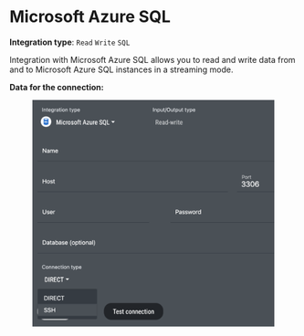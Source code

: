 # Microsoft Azure SQL

**Integration type**: `Read` `Write` `SQL`

Integration with Microsoft Azure SQL allows you to read and write data from and to Microsoft Azure SQL instances in a streaming mode.&#x20;

**Data for the connection:**

<figure><img src="../../.gitbook/assets/Screenshot 2024-04-23 at 16.41.07.png" alt=""><figcaption></figcaption></figure>
